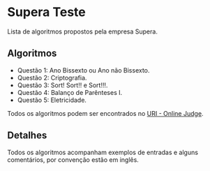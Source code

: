 # Supera Teste
Lista de algoritmos propostos pela empresa Supera.

## Algoritmos
* Questão 1: Ano Bissexto ou Ano não Bissexto.
* Questão 2: Criptografia.
* Questão 3: Sort! Sort!! e Sort!!!.
* Questão 4: Balanço de Parênteses I.
* Questão 5: Eletricidade.

Todos os algoritmos podem ser encontrados no [URI - Online Judge](www.urionlinejudge.com.br/).

## Detalhes
Todos os algoritmos acompanham exemplos de entradas e alguns comentários, por convenção estão em inglês.
